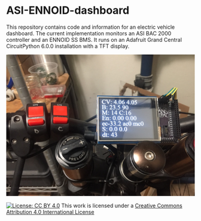 # ASI-ENNOID-dashboard

This repository contains code and information for an electric vehicle dashboard.
The current implementation monitors an ASI BAC 2000 controller and an ENNOID SS BMS.
It runs on an Adafruit Grand Central CircuitPython 6.0.0 installation with a TFT display.

![Photo](photo.jpg)

[![License: CC BY 4.0](https://i.creativecommons.org/l/by/4.0/88x31.png)](http://creativecommons.org/licenses/by/4.0/)
This work is licensed under a
[Creative Commons Attribution 4.0 International License](http://creativecommons.org/licenses/by/4.0)